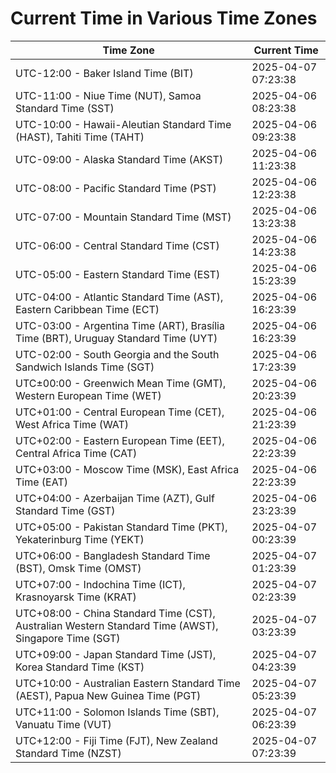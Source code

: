 # Current Time in Various Time Zones

| Time Zone | Current Time |
|-----------|--------------|
| UTC-12:00 - Baker Island Time (BIT) | 2025-04-07 07:23:38 |
| UTC-11:00 - Niue Time (NUT), Samoa Standard Time (SST) | 2025-04-06 08:23:38 |
| UTC-10:00 - Hawaii-Aleutian Standard Time (HAST), Tahiti Time (TAHT) | 2025-04-06 09:23:38 |
| UTC-09:00 - Alaska Standard Time (AKST) | 2025-04-06 11:23:38 |
| UTC-08:00 - Pacific Standard Time (PST) | 2025-04-06 12:23:38 |
| UTC-07:00 - Mountain Standard Time (MST) | 2025-04-06 13:23:38 |
| UTC-06:00 - Central Standard Time (CST) | 2025-04-06 14:23:38 |
| UTC-05:00 - Eastern Standard Time (EST) | 2025-04-06 15:23:39 |
| UTC-04:00 - Atlantic Standard Time (AST), Eastern Caribbean Time (ECT) | 2025-04-06 16:23:39 |
| UTC-03:00 - Argentina Time (ART), Brasília Time (BRT), Uruguay Standard Time (UYT) | 2025-04-06 16:23:39 |
| UTC-02:00 - South Georgia and the South Sandwich Islands Time (SGT) | 2025-04-06 17:23:39 |
| UTC±00:00 - Greenwich Mean Time (GMT), Western European Time (WET) | 2025-04-06 20:23:39 |
| UTC+01:00 - Central European Time (CET), West Africa Time (WAT) | 2025-04-06 21:23:39 |
| UTC+02:00 - Eastern European Time (EET), Central Africa Time (CAT) | 2025-04-06 22:23:39 |
| UTC+03:00 - Moscow Time (MSK), East Africa Time (EAT) | 2025-04-06 22:23:39 |
| UTC+04:00 - Azerbaijan Time (AZT), Gulf Standard Time (GST) | 2025-04-06 23:23:39 |
| UTC+05:00 - Pakistan Standard Time (PKT), Yekaterinburg Time (YEKT) | 2025-04-07 00:23:39 |
| UTC+06:00 - Bangladesh Standard Time (BST), Omsk Time (OMST) | 2025-04-07 01:23:39 |
| UTC+07:00 - Indochina Time (ICT), Krasnoyarsk Time (KRAT) | 2025-04-07 02:23:39 |
| UTC+08:00 - China Standard Time (CST), Australian Western Standard Time (AWST), Singapore Time (SGT) | 2025-04-07 03:23:39 |
| UTC+09:00 - Japan Standard Time (JST), Korea Standard Time (KST) | 2025-04-07 04:23:39 |
| UTC+10:00 - Australian Eastern Standard Time (AEST), Papua New Guinea Time (PGT) | 2025-04-07 05:23:39 |
| UTC+11:00 - Solomon Islands Time (SBT), Vanuatu Time (VUT) | 2025-04-07 06:23:39 |
| UTC+12:00 - Fiji Time (FJT), New Zealand Standard Time (NZST) | 2025-04-07 07:23:39 |

